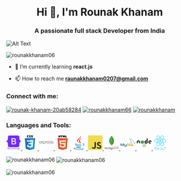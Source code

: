 
<h1 align="center">Hi 👋, I'm Rounak Khanam</h1>
<h3 align="center">A passionate full stack Developer from India</h3>

<img src="https://cdn.dribbble.com/userupload/8046474/file/original-1de7a34e8dfb6d1b9723e77458786c81.gif" width="400" alt="Alt Text">

<p align="left"> <img src="https://komarev.com/ghpvc/?username=rounakkhanam06&label=Profile%20views&color=0e75b6&style=flat" alt="rounakkhanam06" /> </p>

- 🌱 I’m currently learning **react.js**

- 📫 How to reach me **raunakkhanam0207@gmail.com**

<h3 align="left">Connect with me:</h3>
<p align="left">
<a href="https://linkedin.com/in/rounak-khanam-20ab58284" target="blank"><img align="center" src="https://raw.githubusercontent.com/rahuldkjain/github-profile-readme-generator/master/src/images/icons/Social/linked-in-alt.svg" alt="rounak-khanam-20ab58284" height="30" width="40" /></a>
<a href="https://www.codechef.com/users/rounakkhanam66" target="blank"><img align="center" src="https://cdn.jsdelivr.net/npm/simple-icons@3.1.0/icons/codechef.svg" alt="rounakkhanam66" height="30" width="40" /></a>
<a href="https://www.leetcode.com/rounakkhanam" target="blank"><img align="center" src="https://raw.githubusercontent.com/rahuldkjain/github-profile-readme-generator/master/src/images/icons/Social/leet-code.svg" alt="rounakkhanam" height="30" width="40" /></a>
</p>

<h3 align="left">Languages and Tools:</h3>
<p align="left"> <a href="https://getbootstrap.com" target="_blank" rel="noreferrer"> <img src="https://raw.githubusercontent.com/devicons/devicon/master/icons/bootstrap/bootstrap-plain-wordmark.svg" alt="bootstrap" width="40" height="40"/> </a> <a href="https://www.w3schools.com/css/" target="_blank" rel="noreferrer"> <img src="https://raw.githubusercontent.com/devicons/devicon/master/icons/css3/css3-original-wordmark.svg" alt="css3" width="40" height="40"/> </a> <a href="https://expressjs.com" target="_blank" rel="noreferrer"> <img src="https://raw.githubusercontent.com/devicons/devicon/master/icons/express/express-original-wordmark.svg" alt="express" width="40" height="40"/> </a> <a href="https://www.w3.org/html/" target="_blank" rel="noreferrer"> <img src="https://raw.githubusercontent.com/devicons/devicon/master/icons/html5/html5-original-wordmark.svg" alt="html5" width="40" height="40"/> </a> <a href="https://www.java.com" target="_blank" rel="noreferrer"> <img src="https://raw.githubusercontent.com/devicons/devicon/master/icons/java/java-original.svg" alt="java" width="40" height="40"/> </a> <a href="https://developer.mozilla.org/en-US/docs/Web/JavaScript" target="_blank" rel="noreferrer"> <img src="https://raw.githubusercontent.com/devicons/devicon/master/icons/javascript/javascript-original.svg" alt="javascript" width="40" height="40"/> </a> <a href="https://www.mongodb.com/" target="_blank" rel="noreferrer"> <img src="https://raw.githubusercontent.com/devicons/devicon/master/icons/mongodb/mongodb-original-wordmark.svg" alt="mongodb" width="40" height="40"/> </a> <a href="https://www.mysql.com/" target="_blank" rel="noreferrer"> <img src="https://raw.githubusercontent.com/devicons/devicon/master/icons/mysql/mysql-original-wordmark.svg" alt="mysql" width="40" height="40"/> </a> <a href="https://nodejs.org" target="_blank" rel="noreferrer"> <img src="https://raw.githubusercontent.com/devicons/devicon/master/icons/nodejs/nodejs-original-wordmark.svg" alt="nodejs" width="40" height="40"/> </a> <a href="https://reactjs.org/" target="_blank" rel="noreferrer"> <img src="https://raw.githubusercontent.com/devicons/devicon/master/icons/react/react-original-wordmark.svg" alt="react" width="40" height="40"/> </a> </p>

<p><img align="left" src="https://github-readme-stats.vercel.app/api/top-langs?username=rounakkhanam06&show_icons=true&locale=en&layout=compact" alt="rounakkhanam06" /></p>

<p>&nbsp;<img align="center" src="https://github-readme-stats.vercel.app/api?username=rounakkhanam06&show_icons=true&locale=en" alt="rounakkhanam06" /></p>

<p><img align="center" src="https://github-readme-streak-stats.herokuapp.com/?user=rounakkhanam06&" alt="rounakkhanam06" /></p>
<!--
**rounakkhanam06/rounakkhanam06** is a ✨ _special_ ✨ repository because its `README.md` (this file) appears on your GitHub profile.

Here are some ideas to get you started:

- 🔭 I’m currently working on ...
- 🌱 I’m currently learning ...
- 👯 I’m looking to collaborate on ...
- 🤔 I’m looking for help with ...
- 💬 Ask me about ...
- 📫 How to reach me: ...
- 😄 Pronouns: ...
- ⚡ Fun fact: ...
-->

